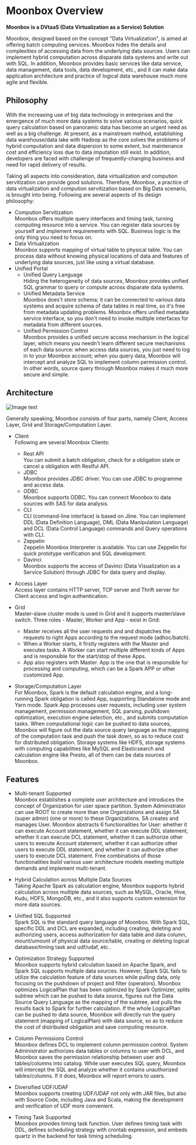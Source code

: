 # Moonbox Overview

**Moonbox is a DVtaaS (Data Virtualization as a Service) Solution**

Moonbox, designed based on the concept "Data Virtualization", is aimed at offering batch computing services. Moonbox hides the details and complexities of accessing data from the underlying data sources. Users can implement hybrid computation across disparate data systems and write out with SQL. In addition, Moonbox provides basic services like data service, data management, data tools, data development, etc., and it can make data application architecture and practice of logical data warehouse much more agile and flexible.



## Philosophy

With the increasing use of big data technology in enterprises and the emergence of much more data systems to solve various scenarios, quick query calculation based on panoramic data has become an urgent need as well as a big challenge. At present, as a mainstream method, establishing data warehouse/data lake with Hadoop as the core solves the problems of hybrid computation and data dispersion to some extent, but maintenance cost and efficiency loss due to data imputation still exist. In addition, developers are faced with challenge of frequently-changing business and need for rapid delivery of results. 

Taking all aspects into consideration, data virtualization and compution servitization can provide good solutions. Therefore, Moonbox, a practice of data virtualization and compution servitization based on Big Data scenario, is brought into being. Following are several aspects of its design philosophy:

- Compution Servitization  
  Moonbox offers multiple query interfaces and timing task, turning computing resource into a service. You can register data sources by yourself and implement requirements with SQL. Business logic is the only thing you need to focus on.  
- Data Virtualization  
  Moonbox supports mapping of virtual table to physical table. You can process data without knowing physical locations of data and features of underlying data sources, just like using a virtual database.  
- Unified Portal  
  - Unified Query Language  
    Hiding the heterogeneity of data sources, Moonbox provides unified SQL grammar to query or compute across disparate data systems.  
  - Unified Metadata Service  
    Moonbox does't store schema; it can be connected to various data systems and acquire schema of data tables in real time, so it's free from metadata updating problems. Moonbox offers unified metadata service interface, so you don't need to invoke multiple interfaces for metadata from different sources.  
  - Unified Permission Control  
    Moonbox provides a unified secure access mechanism in the logical layer, which means you needn't learn different secure mechanisms of each data source: when access data sources, you just need to log in to your Moonbox account; when you query data, Moonbox will intercept and analyze SQL to implement column permission control. In other words, source query through Moonbox makes it much more secure and simple.



## Architecture

![Image text](https://github.com/edp963/moonbox/blob/master/docs/img/overview%E5%9B%BE.png)

Generally speaking, Moonbox consists of four parts, namely Client, Access Layer, Grid and Storage/Computation Layer.

- Client  
  Following are several Moonbox Clients:  
  - Rest API  
    You can submit a batch obligation, check for a obligation state or cancel a obligation with Restful API.
  - JDBC  
    Moonbox provides JDBC driver. You can use JDBC to programme and  access data.
  - ODBC  
    Moonbox supports ODBC. You can connect Moonbox to data sources with SAS for data analysis.
  - CLI  
    CLI (command-line interface) is based on Jline. You can implement DDL (Data Definition Language), DML (Data Manipulation Language) and DCL (Data Control Language) commands and Query operations with CLI.  
  - Zeppelin  
    Zeppelin Moonbox Interpreter is available. You can use Zeppelin for quick prototype verification and SQL development.  
  - Davinci  
    Moonbox supports the access of Davinci (Data Visualization as a Service Solution) through JDBC for data query and display.  
- Access Layer  
  Access layer contains HTTP server, TCP server and Thrift server for Client access and login authentication.  
- Grid  
  Master-slave cluster mode is used in Grid and it supports master/slave switch. Three roles - Master, Worker and App - exist in Grid:  
  - Master receives all the user requests and and dispatches the requests to right Apps according to the request mode (adhoc/batch).  
  - When a Worker starts, it firstly registers with the Master and executes tasks. A Worker can start multiple different kinds of Apps and is responsible for the start/stop of these Apps.  
  - App also registers with Master. App is the one that is responsible for processing and computing, which can be a Spark APP or other customized App.    

- Storage/Computation Layer  
  For Moonbox, Spark is the default calculation engine, and a long-running Spark obligation is called App, supporting Standalone mode and Yarn mode. Spark App processes user requests, including user system management, permission management, SQL parsing, pushdown optimization, execution engine selection, etc., and submits computation tasks.  When computational logic can be pushed to data sources, Moonbox will figure out the data source query language as the mapping of the computation task and push the task down, so as to reduce cost for distributed obligation. Storage systems like HDFS, storage systems with computing capabilities like MySQL and Elasticsearch and calculation engine like Presto, all of them can be data sources of Moonbox.
  

## Features

- Multi-tenant Supported  
  Moonbox establishes a complete user architecture and introduces the concept of Organization for user space partition. System Administrator can use ROOT to create more than one Organizations and assign SA (super admin) (one or more) to these Organizations. SA creates and manages User. Moonbox abstracts 6 functionalities for User: whether it can execute Account statement, whether it can execute DDL statement, whether it can execute DCL statement, whether it can authorize other users to execute Account statement, whether it can authorize other users to execute DDL statement, and whether it can authorize other users to execute DCL statement. Free combinations of those functionalities build various user architecture models meeting multiple demands and implement multi-tenant.

- Hybrid Calculation across Multiple Data Sources  
  Taking Apache Spark as calculation engine, Moonbox supports hybrid calculation across multiple data sources, such as MySQL, Oracle, Hive, Kudu, HDFS, MongoDB, etc., and it also supports custom extension for more data sources.

- Unified SQL Supported  
  Spark SQL is the standard query language of Moonbox. With Spark SQL, specific DDL and DCL are expanded, including creating, deleting and authorizing users, access authorization for data table and data column, mount/umount of physical data source/table, creating or deleting logical database/timing task and udf/udaf, etc..
 
- Optimization Strategy Supported  
  Moonbox supports hybrid calculation based on Apache Spark, and Spark SQL supports multiple data sources. However, Spark SQL fails to utilize the calculation feature of data sources while pulling data, only focusing on the pushdown of project and filter (operators). Moonbox optimizes LogicalPlan that has been optimized by Spark Optimizer, splits subtree which can be pushed to data source, figures out the Data Source Query Language as the mapping of the subtree, and pulls the results back to Spark for further calculation. If the whole LogicalPlan can be pushed to data source, Moonbox will directly run the query statement (mapping of LogicalPlan) with data source, so as to reduce the cost of distributed obligation and save computing resource.

- Column Permissions Control  
  Moonbox defines DCL to implement column permission control. System Administrator authorizes data tables or columns to user with DCL, and Moonbox saves the permission relationship between user and tables/columns into catalog. While user executes SQL query,  Moonbox will intercept the SQL and analyze whether it contains unauthorized tables/columns. If it does, Moonbox will report errors to users.

- Diversified UDF/UDAF  
  Moonbox supports creating UDF/UDAF not only with JAR files, but also with Source Code, including Java and Scala, making the development and verification of UDF more convenient.

- Timing Task Supported  
  Moonbox provides timing task function. User defines timing task with DDL, defines scheduling strategy with crontab expression, and embeds quartz in the backend for task timing scheduling.   


